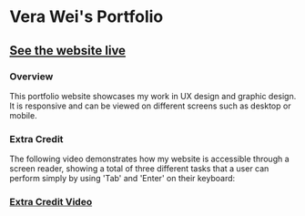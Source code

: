 # Vera Wei's Portfolio
## [See the website live](https://veraweiii.github.io)
### Overview
This portfolio website showcases my work in UX design and graphic design. It is responsive and can be viewed on different screens such as desktop or mobile. 
### Extra Credit
The following video demonstrates how my website is accessible through a screen reader, showing a total of three different tasks that a user can perform simply by using 'Tab' and 'Enter' on their keyboard:

### [Extra Credit Video](https://youtu.be/lc-9-Vn_co8)

